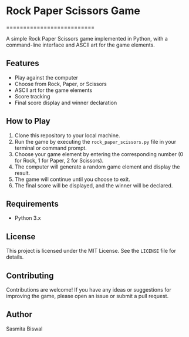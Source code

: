 # Rock Paper Scissors Game
==========================

A simple Rock Paper Scissors game implemented in Python, with a command-line interface and ASCII art for the game elements.

## Features

* Play against the computer
* Choose from Rock, Paper, or Scissors
* ASCII art for the game elements
* Score tracking
* Final score display and winner declaration

## How to Play

1. Clone this repository to your local machine.
2. Run the game by executing the `rock_paper_scissors.py` file in your terminal or command prompt.
3. Choose your game element by entering the corresponding number (0 for Rock, 1 for Paper, 2 for Scissors).
4. The computer will generate a random game element and display the result.
5. The game will continue until you choose to exit.
6. The final score will be displayed, and the winner will be declared.

## Requirements

* Python 3.x

## License

This project is licensed under the MIT License. See the `LICENSE` file for details.

## Contributing

Contributions are welcome! If you have any ideas or suggestions for improving the game, please open an issue or submit a pull request.

## Author

Sasmita Biswal
